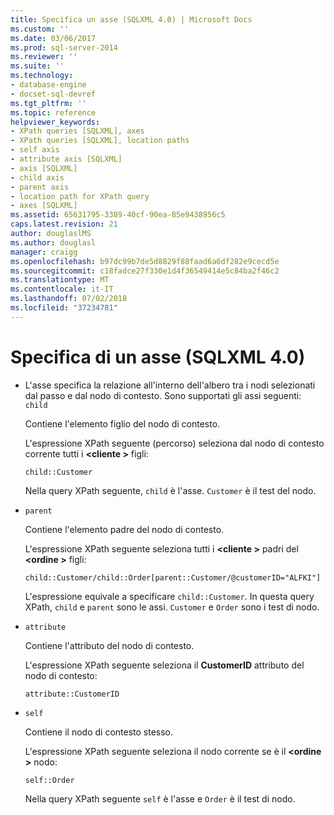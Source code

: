 ```yaml
---
title: Specifica un asse (SQLXML 4.0) | Microsoft Docs
ms.custom: ''
ms.date: 03/06/2017
ms.prod: sql-server-2014
ms.reviewer: ''
ms.suite: ''
ms.technology:
- database-engine
- docset-sql-devref
ms.tgt_pltfrm: ''
ms.topic: reference
helpviewer_keywords:
- XPath queries [SQLXML], axes
- XPath queries [SQLXML], location paths
- self axis
- attribute axis [SQLXML]
- axis [SQLXML]
- child axis
- parent axis
- location path for XPath query
- axes [SQLXML]
ms.assetid: 65631795-3389-40cf-90ea-85e9438956c5
caps.latest.revision: 21
author: douglaslMS
ms.author: douglasl
manager: craigg
ms.openlocfilehash: b97dc99b7de5d8829f88faad6a6df282e9cecd5e
ms.sourcegitcommit: c18fadce27f330e1d4f36549414e5c84ba2f46c2
ms.translationtype: MT
ms.contentlocale: it-IT
ms.lasthandoff: 07/02/2018
ms.locfileid: "37234781"
---
```

# <a name="specifying-an-axis-sqlxml-40"></a>Specifica di un asse (SQLXML 4.0)
    
-   L'asse specifica la relazione all'interno dell'albero tra i nodi selezionati dal passo e dal nodo di contesto. Sono supportati gli assi seguenti:  `child`  
  
     Contiene l'elemento figlio del nodo di contesto.  
  
     L'espressione XPath seguente (percorso) seleziona dal nodo di contesto corrente tutti i  **\<cliente >** figli:  
  
    ```  
    child::Customer  
    ```  
  
     Nella query XPath seguente, `child` è l'asse. `Customer` è il test del nodo.  
  
-   `parent`  
  
     Contiene l'elemento padre del nodo di contesto.  
  
     L'espressione XPath seguente seleziona tutti i  **\<cliente >** padri del  **\<ordine >** figli:  
  
    ```  
    child::Customer/child::Order[parent::Customer/@customerID="ALFKI"]  
    ```  
  
     L'espressione equivale a specificare `child::Customer`. In questa query XPath, `child` e `parent` sono le assi. `Customer` e `Order` sono i test di nodo.  
  
-   `attribute`  
  
     Contiene l'attributo del nodo di contesto.  
  
     L'espressione XPath seguente seleziona il **CustomerID** attributo del nodo di contesto:  
  
    ```  
    attribute::CustomerID  
    ```  
  
-   `self`  
  
     Contiene il nodo di contesto stesso.  
  
     L'espressione XPath seguente seleziona il nodo corrente se è il  **\<ordine >** nodo:  
  
    ```  
    self::Order  
    ```  
  
     Nella query XPath seguente `self` è l'asse e `Order` è il test di nodo.  
  
  
